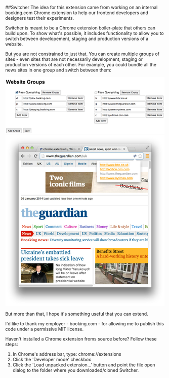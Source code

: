 ##Switcher
The idea for this extension came from working on an internal booking.com Chrome extension to help our frontend developers and designers test their experiments. 

Switcher is meant to be a Chrome extension boiler-plate that others can build upon. To show what's possible, it includes functionality to allow you to switch between developement, staging and production versions of a website.

But you are not constrained to just that. You can create multiple groups of sites - even sites that are not necessarily development, staging or production versions of each other. For example, you could bundle all the news sites in one group and switch between them:

<img src="screenshots/switcher-config.png"/>
<img src="screenshots/switcher-in-action.png"/>

But more than that, I hope it's something useful that you can extend.

I'd like to thank my employer - booking.com - for allowing me to publish this code under a permissive MIT license.

Haven't installed a Chrome extension froms source before? Follow these steps:

1. In Chrome's address bar, type: chrome://extensions
2. Click the 'Developer mode' checkbox
3. Click the 'Load unpacked extension...' button and point the file open dialog to the folder where you downloaded/cloned Switcher.
